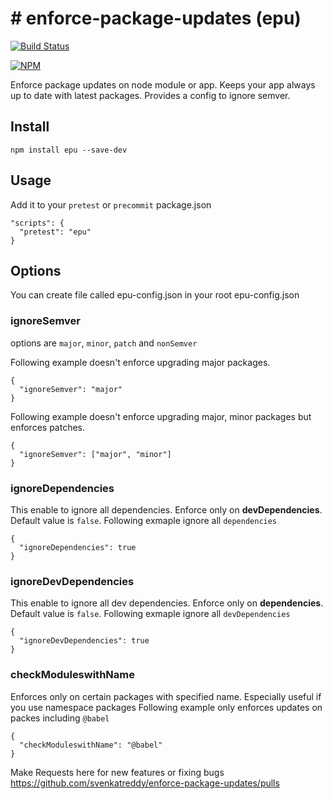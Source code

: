 # # enforce-package-updates (epu)

[![Build Status](https://travis-ci.org/svenkatreddy/enforce-package-updates.svg?branch=master)](https://travis-ci.org/svenkatreddy/enforce-package-updates)

[![NPM](https://nodei.co/npm/enforce-package-updates.png?stars=true)](https://nodei.co/npm/enforce-package-updates/)

Enforce package updates on node module or app.
Keeps your app always up to date with latest packages.
Provides a config to ignore semver.

## Install
```
npm install epu --save-dev
```

## Usage
Add it to your `pretest` or `precommit`
package.json
```
"scripts": {
  "pretest": "epu"
}
```


## Options
You can create file called epu-config.json in your root
epu-config.json

### ignoreSemver 
options are `major`, `minor`, `patch` and `nonSemver`

Following example doesn't enforce upgrading major packages.
```
{
  "ignoreSemver": "major"
}
```

Following example doesn't enforce upgrading major, minor packages but enforces patches.
```
{
  "ignoreSemver": ["major", "minor"]
}
```

### ignoreDependencies
This enable to ignore all dependencies. Enforce only on **devDependencies**.
Default value is `false`.
Following exmaple ignore all `dependencies`
```
{
  "ignoreDependencies": true
}
```

### ignoreDevDependencies
This enable to ignore all dev dependencies. Enforce only on **dependencies**.
Default value is `false`.
Following exmaple ignore all `devDependencies`
```
{
  "ignoreDevDependencies": true
}
```

### checkModuleswithName 
Enforces only on certain packages with specified name.
Especially useful if you use namespace packages
Following example only enforces updates on packes including `@babel`
```
{
  "checkModuleswithName": "@babel"
}
```

Make Requests here for new features or fixing bugs
https://github.com/svenkatreddy/enforce-package-updates/pulls
